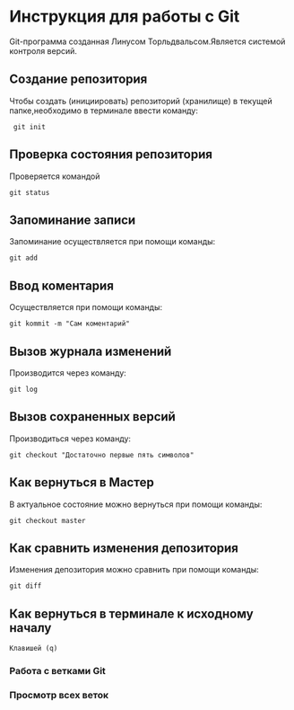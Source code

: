 # Инструкция для работы с Git

Git-программа созданная Линусом Торльдвальсом.Является системой контроля версий.

## Создание репозитория
Чтобы создать (инициировать) репозиторий (хранилище) в текущей папке,необходимо в терминале ввести команду:

     git init  

## Проверка состояния репозитория

Проверяется командой 
    
    git status

## Запоминание записи

Запоминание осуществляется при помощи команды:

    git add


## Ввод коментария

Осуществляется при помощи команды:

    git kommit -m "Сам коментарий"
    
## Вызов журнала изменений

Производится через команду:

    git log

## Вызов сохраненных версий

Производиться через команду:

    git checkout "Достаточно первые пять символов"

## Как вернуться в Мастер
В актуальное состояние можно вернуться при помощи команды:

    git checkout master

## Как сравнить изменения депозитория 
Изменения депозитория можно сравнить при помощи команды:

    git diff

## Как вернуться в терминале к исходному началу

    Клавишей (q)

### Работа с ветками Git

### Просмотр всех веток


